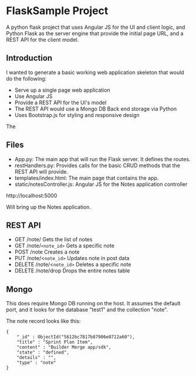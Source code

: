 # FlaskSample Project

A python flask project that uses Angular JS for the UI and client logic, and Python Flask as the server engine that provide the initial page URL, and a REST API for the client model.

## Introduction

I wanted to generate a basic working web application skeleton that would do the following:

  * Serve up a single page web application
  * Use Angular JS
  * Provide a REST API for the UI's model
  * The REST API would use a Mongo DB Back end storage via Python
  * Uses Bootstrap.js for styling and responsive design 

The 

## Files

   * App.py: The main app that will run the Flask server. It defines the routes.
   * restHandlers.py: Provides calls for the basic CRUD methods that the REST API will provide.
   * templates/index.html: The main page that contains the app.
   * static/notesController.js: Angular JS for the Notes application controller


   http://localhost:5000

   Will bring up the Notes application. 


## REST API

   * GET	/note/			Gets the list of notes
   * GET	/note/`<note_id>`		Gets a specific note
   * POST /note			Creates a note
   * PUT  /note/<`note_id>` 	Updates note in post data
   * DELETE /note/<`note_id>`	Deletes a specific note
   * DELETE /note/drop		Drops the entire notes table

## Mongo

This does require Mongo DB running on the host. It assumes the default port, and it
looks for the database "test1" and the collection "note". 

The note record looks like this:

```
{
	"_id" : ObjectId("5612bc7817b87906e0712a60"),
	"title" : "Sprint Plan Item",
	"content" : "Builder Merge app/sdk",
	"state" : "defined",
	"details" : "",
	"type" : "note"
}
```
